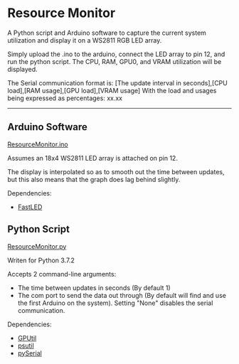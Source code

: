 # Resource Monitor
A Python script and Arduino software to capture the current system utilization and display it on a WS2811 RGB LED array.

Simply upload the .ino to the arduino, connect the LED array to pin 12, and run the python script. The CPU, RAM, GPU0, and VRAM utilization will be displayed.

The Serial communication format is:
[The update interval in seconds],[CPU load],[RAM usage],[GPU load],[VRAM usage]
With the load and usages being expressed as percentages: xx.xx
***

## Arduino Software
[ResourceMonitor.ino](https://github.com/ZacTheHac/Resource-Monitor/blob/master/ResourceMonitor.ino)

Assumes an 18x4 WS2811 LED array is attached on pin 12.

The display is interpolated so as to smooth out the time between updates, but this also means that the graph does lag behind slightly.

Dependencies:
  * [FastLED](https://github.com/FastLED/FastLED)

## Python Script
[ResourceMonitor.py](https://github.com/ZacTheHac/Resource-Monitor/blob/master/ResourceMonitor.py)

Writen for Python 3.7.2

Accepts 2 command-line arguments: 
* The time between updates in seconds (By default 1)
* The com port to send the data out through (By default will find and use the first Arduino on the system). Setting "None" disables the serial communication.

Dependencies:
  * [GPUtil](https://github.com/anderskm/gputil)
  * [psutil](https://pypi.org/project/psutil/)
  * [pySerial](https://pythonhosted.org/pyserial/index.html)
